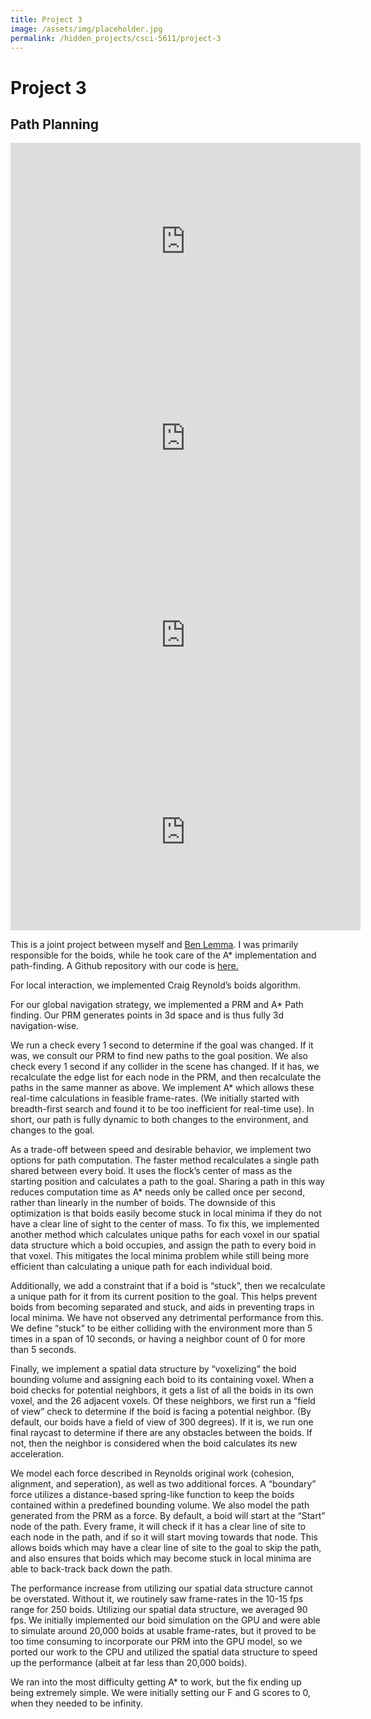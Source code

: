 ```yaml
---
title: Project 3
image: /assets/img/placeholder.jpg
permalink: /hidden_projects/csci-5611/project-3
---
```


# Project 3
## Path Planning

<iframe width="560" height="315" src="https://www.youtube.com/embed/DxKMQp_Z_j0" frameborder="0" allow="accelerometer; autoplay; encrypted-media; gyroscope; picture-in-picture" allowfullscreen></iframe>

<iframe width="560" height="315" src="https://www.youtube.com/embed/3Hd-tyJBBts" frameborder="0" allow="accelerometer; autoplay; encrypted-media; gyroscope; picture-in-picture" allowfullscreen></iframe>

<iframe width="560" height="315" src="https://www.youtube.com/embed/FHYsOk5XwhA" frameborder="0" allow="accelerometer; autoplay; encrypted-media; gyroscope; picture-in-picture" allowfullscreen></iframe>

<iframe width="560" height="315" src="https://www.youtube.com/embed/rcr8cJHw1XQ" frameborder="0" allow="accelerometer; autoplay; encrypted-media; gyroscope; picture-in-picture" allowfullscreen></iframe>

This is a joint project between myself and [Ben Lemma](mailto:lemma017@umn.edu). I was primarily responsible for the boids, while he took care of the A* implementation and path-finding. A Github repository with our code is [here.](https://github.umn.edu/sherv029/5611hwk3/tree/master/Assets/Flocking/Scripts)

For local interaction, we implemented Craig Reynold’s boids algorithm.

For our global navigation strategy, we implemented a PRM and A* Path finding. Our PRM generates points in 3d space and is thus fully 3d navigation-wise.

We run a check every 1 second to determine if the goal was changed. If it was, we consult our PRM to find new paths to the goal position. We also check every 1 second if any collider in the scene has changed. If it has, we recalculate the edge list for each node in the PRM, and then recalculate the paths in the same manner as above. We implement A* which allows these real-time calculations in feasible frame-rates. (We initially started with breadth-first search and found it to be too inefficient for real-time use). In short, our path is fully dynamic to both changes to the environment, and changes to the goal.

As a trade-off between speed and desirable behavior, we implement two options for path computation. The faster method recalculates a single path shared between every boid. It uses the flock’s center of mass as the starting position and calculates a path to the goal. Sharing a path in this way reduces computation time as A* needs only be called once per second, rather than linearly in the number of boids. The downside of this optimization is that boids easily become stuck in local minima if they do not have a clear line of sight to the center of mass. To fix this, we implemented another method which calculates unique paths for each voxel in our spatial data structure which a boid occupies, and assign the path to every boid in that voxel. This mitigates the local minima problem while still being more efficient than calculating a unique path for each individual boid.

Additionally, we add a constraint that if a boid is “stuck”, then we recalculate a unique path for it from its current position to the goal. This helps prevent boids from becoming separated and stuck, and aids in preventing traps in local minima. We have not observed any detrimental performance from this. We define “stuck” to be either colliding with the environment more than 5 times in a span of 10 seconds, or having a neighbor count of 0 for more than 5 seconds.

Finally, we implement a spatial data structure by “voxelizing” the boid bounding volume and assigning each boid to its containing voxel. When a boid checks for potential neighbors, it gets a list of all the boids in its own voxel, and the 26 adjacent voxels. Of these neighbors, we first run a “field of view” check to determine if the boid is facing a potential neighbor. (By default, our boids have a field of view of 300 degrees). If it is, we run one final raycast to determine if there are any obstacles between the boids. If not, then the neighbor is considered when the boid calculates its new acceleration.

We model each force described in Reynolds original work (cohesion, alignment, and seperation), as well as two additional forces. A “boundary” force utilizes a distance-based spring-like function to keep the boids contained within a predefined bounding volume. We also model the path generated from the PRM as a force. By default, a boid will start at the “Start” node of the path. Every frame, it will check if it has a clear line of site to each node in the path, and if so it will start moving towards that node. This allows boids which may have a clear line of site to the goal to skip the path, and also ensures that boids which may become stuck in local minima are able to back-track back down the path.

The performance increase from utilizing our spatial data structure cannot be overstated. Without it, we routinely saw frame-rates in the 10-15 fps range for 250 boids. Utilizing our spatial data structure, we averaged 90 fps. We initially implemented our boid simulation on the GPU and were able to simulate around 20,000 boids at usable frame-rates, but it proved to be too time consuming to incorporate our PRM into the GPU model, so we ported our work to the CPU and utilized the spatial data structure to speed up the performance (albeit at far less than 20,000 boids).

We ran into the most difficulty getting A* to work, but the fix ending up being extremely simple. We were initially setting our F and G scores to 0, when they needed to be infinity.
